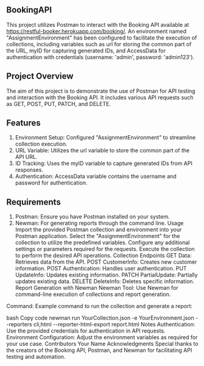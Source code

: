 ## BookingAPI
This project utilizes Postman to interact with the Booking API available at https://restful-booker.herokuapp.com/booking/. An environment named "AssignmentEnvironment" has been configured to facilitate the execution of collections, including variables such as url for storing the common part of the URL, myID for capturing generated IDs, and AccessData for authentication with credentials (username: 'admin', password: 'admin123').

## Project Overview
The aim of this project is to demonstrate the use of Postman for API testing and interaction with the Booking API. It includes various API requests such as GET, POST, PUT, PATCH, and DELETE.

## Features
 1. Environment Setup: Configured "AssignmentEnvironment" to streamline collection execution.
 2.  URL Variable: Utilizes the url variable to store the common part of the API URL.
 3. ID Tracking: Uses the myID variable to capture generated IDs from API responses.
 4. Authentication: AccessData variable contains the username and password for authentication.
 
## Requirements
1. Postman: Ensure you have Postman installed on your system.
2. Newman: For generating reports through the command line.
Usage
Import the provided Postman collection and environment into your Postman application.
Select the "AssignmentEnvironment" for the collection to utilize the predefined variables.
Configure any additional settings or parameters required for the requests.
Execute the collection to perform the desired API operations.
Collection Endpoints
GET Data: Retrieves data from the API.
POST CustomerInfo: Creates new customer information.
POST Authentication: Handles user authentication.
PUT UpdateInfo: Updates existing information.
PATCH PartialUpdate: Partially updates existing data.
DELETE DeleteInfo: Deletes specific information.
Report Generation with Newman
Newman Tool: Use Newman for command-line execution of collections and report generation.

Command: Example command to run the collection and generate a report:

bash
Copy code
newman run YourCollection.json -e YourEnvironment.json --reporters cli,html --reporter-html-export report.html
Notes
Authentication: Use the provided credentials for authentication in API requests.
Environment Configuration: Adjust the environment variables as required for your use case.
Contributors
Your Name
Acknowledgments
Special thanks to the creators of the Booking API, Postman, and Newman for facilitating API testing and automation.

   
